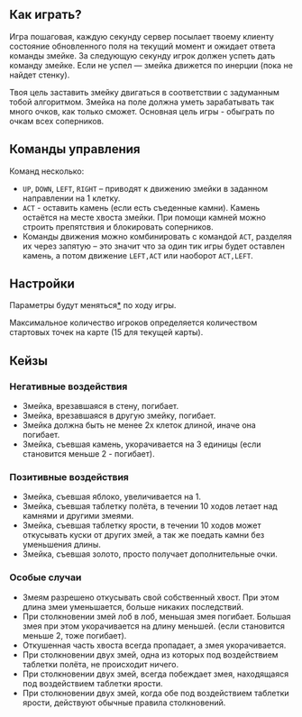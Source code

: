 ## Как играть?

Игра пошаговая, каждую секунду сервер посылает твоему клиенту
состояние обновленного поля на текущий момент и ожидает ответа команды змейке.
За следующую секунду игрок должен успеть дать команду змейке.
Если не успел — змейка движется по инерции (пока не найдет стенку).

Твоя цель заставить змейку двигаться в соответствии с задуманным тобой алгоритмом.
Змейка на поле должна уметь зарабатывать так много очков, как только сможет.
Основная цель игры - обыграть по очкам всех соперников.

## Команды управления

Команд несколько:

* `UP`, `DOWN`, `LEFT`, `RIGHT` – приводят к движению змейки
  в заданном направлении на 1 клетку.
* `ACT` - оставить камень (если есть съеденные камни). Камень остаётся 
  на месте хвоста змейки. При помощи камней можно строить препятствия и
  блокировать соперников.
* Команды движения можно комбинировать с командой `ACT`, разделяя их
  через запятую – это значит что за один тик игры будет оставлен камень,
  а потом движение `LEFT,ACT` или наоборот `ACT,LEFT`.

## Настройки

Параметры будут меняться[*](index.md#ask) по ходу игры.

Максимальное количество игроков определяется количеством стартовых точек
на карте (15 для текущей карты).

## Кейзы

### Негативные воздействия

- Змейка, врезавшаяся в стену, погибает.
- Змейка, врезавшаяся в другую змейку, погибает.
- Змейка должна быть не менее 2х клеток длиной, иначе она погибает.
- Змейка, съевшая камень, укорачивается на 3 единицы (если становится меньше 2 - погибает).

### Позитивные воздействия

- Змейка, съевшая яблоко, увеличивается на 1.
- Змейка, съевшая таблетку полёта, в течении 10 ходов летает над камнями и другими змеями.
- Змейка, съевшая таблетку ярости, в течении 10 ходов может откусывать куски от других змей, а так же поедать камни без уменьшения длины.
- Змейка, съевшая золото, просто получает дополнительные очки.

### Особые случаи

- Змеям разрешено откусывать свой собственный хвост. При этом длина змеи уменьшается, больше никаких последствий.
- При столкновении змей лоб в лоб, меньшая змея погибает. Большая змея при этом укорачивается на длину меньшей.
  (если становится меньше 2, тоже погибает).
- Откушенная часть хвоста всегда пропадает, а змея укорачивается.
- При столкновении двух змей, одна из которых под воздействием таблетки полёта, не происходит ничего.
- При столкновении двух змей, всегда побеждает змея, находящаяся под воздействием таблетки ярости.
- При столкновении двух змей, когда обе под воздействием таблетки ярости, действуют обычные правила столкновений.